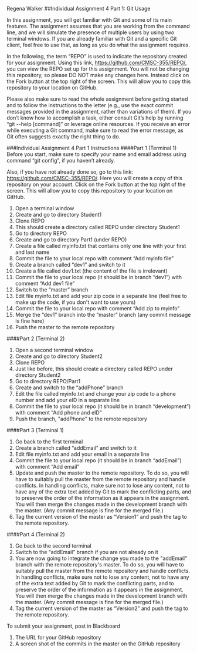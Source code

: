 Regena Walker
##Individual Assignment 4 Part 1: Git Usage

In this assignment, you will get familiar with Git and some of its main features. The assignment assumes that you are working from the command line, and we will simulate the presence of multiple users by using two terminal windows. If you are already familiar with Git and a specific Git client, feel free to use that, as long as you do what the assignment requires.

In the following, the term “REPO” is used to indicate the repository created for your assignment. Using this link, https://github.com/CMSC-355/REPO/, you can view the REPO set up for this assignment. You will not be changing this repository, so please DO NOT make any changes here.  Instead click on the Fork button at the top right of the screen.  This will allow you to copy this repository to your location on GitHub.

Please also make sure to read the whole assignment before getting started and to follow the instructions to the letter (e.g., use the exact commit messages provided in the assignment, rather than variations of them). If you don’t know how to accomplish a task, either consult Git’s help by running “git --help [command]” or leverage online resources. If you receive an error while executing a Git command, make sure to read the error message, as Git often suggests exactly the right thing to do.
  
###Individual Assignment 4 Part 1 Instructions
####Part 1 (Terminal 1)
Before you start, make sure to specify your name and email address using command “git config”, if you haven’t already. 

Also, if you have not already done so, go to this link: https://github.com/CMSC-355/REPO/.  Here you will create a copy of this repository on your account. Click on the Fork button at the top right of the screen.  This will allow you to copy this repository to your location on GitHub.


1. Open a terminal window
2. Create and go to directory Student1
3.	Clone REPO
4.	This should create a directory called REPO under directory Student1
5.	Go to directory REPO 
6.	Create and go to directory Part1 (under REPO)
7.	Create a file called myinfo.txt that contains only one line with your first and last name
8.	Commit the file to your local repo with comment “Add myinfo file”
9.	Create a branch called “dev1” and switch to it
10.	Create a file called dev1.txt (the content of the file is irrelevant)
11.	Commit the file to your local repo (it should be in branch “dev1”) with comment “Add dev1 file”
12.	Switch to the “master” branch
13.	Edit file myinfo.txt and add your zip code in a separate line (feel free to make up the code, if you don't want to use yours)
14.	Commit the file to your local repo with comment “Add zip to myinfo”
15.	Merge the “dev1” branch into the “master” branch (any commit message is fine here)
16.	Push the master to the remote repository

####Part 2 (Terminal 2)
1.	Open a second terminal window
2.	Create and go to directory Student2
3.	Clone REPO
4.	Just like before, this should create a directory called REPO under directory Student2
5.	Go to directory REPO/Part1
6.	Create and switch to the “addPhone” branch
7.	Edit the file called myinfo.txt and change your zip code to a phone number and add your eID in a separate line
8.	Commit the file to your local repo (it should be in branch “development”) with comment “Add phone and eID”
9.	Push the branch, "addPhone" to the remote repository

####Part 3 (Terminal 1)
1.	Go back to the first terminal
2.	Create a branch called “addEmail” and switch to it
3.	Edit file myinfo.txt and add your email in a separate line 
4.	Commit the file to your local repo (it should be in branch “addEmail”) with comment “Add email”
5.	Update and push the master to the remote repository. To do so, you will have to suitably pull the master from the remote repository and handle conflicts. In handling conflicts, make sure not to lose any content, not to have any of the extra text added by Git to mark the conflicting parts, and to preserve the order of the information as it appears in the assignment.  You will then merge the changes made in the development branch with the master. (Any commit message is fine for the merged file.)
6.	Tag the current version of the master as “Version1” and push the tag to the remote repository.

####Part 4 (Terminal 2)
1.	Go back to the second terminal
2.	Switch to the “addEmail” branch if you are not already on it
3.	You are now going to integrate the change you made to the "addEmail" branch with the remote repository's master. To do so, you will have to suitably pull the master from the remote repository and handle conflicts. In handling conflicts, make sure not to lose any content, not to have any of the extra text added by Git to mark the conflicting parts, and to preserve the order of the information as it appears in the assignment.  You will then merge the changes made in the development branch with the master. (Any commit message is fine for the merged file.)
4.	Tag the current version of the master as “Version2” and push the tag to the remote repository.

To submit your assignment, post in Blackboard 
1.  The URL for your GitHub repository
2.  A screen shot of the commits in the master on the GitHub repository
